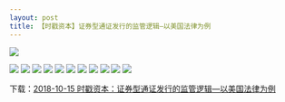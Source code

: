```yaml
---
layout: post
title: 【时戳资本】证券型通证发行的监管逻辑—以美国法律为例
---
```

![](https://raw.githubusercontent.com/shichuo/res2018/master/aa15/01.jpg)

<!-- more -->

![](https://raw.githubusercontent.com/shichuo/res2018/master/aa15/02.jpg)
![](https://raw.githubusercontent.com/shichuo/res2018/master/aa15/03.jpg)
![](https://raw.githubusercontent.com/shichuo/res2018/master/aa15/04.jpg)
![](https://raw.githubusercontent.com/shichuo/res2018/master/aa15/05.jpg)
![](https://raw.githubusercontent.com/shichuo/res2018/master/aa15/06.jpg)
![](https://raw.githubusercontent.com/shichuo/res2018/master/aa15/07.jpg)
![](https://raw.githubusercontent.com/shichuo/res2018/master/aa15/08.jpg)
![](https://raw.githubusercontent.com/shichuo/res2018/master/aa15/08.jpg)
![](https://raw.githubusercontent.com/shichuo/res2018/master/aa15/09.jpg)
![](https://raw.githubusercontent.com/shichuo/res2018/master/aa15/10.jpg)
![](https://raw.githubusercontent.com/shichuo/res2018/master/aa15/11.jpg)

下载：[2018-10-15 时戳资本：证券型通证发行的监管逻辑—以美国法律为例](https://github.com/shichuo/think-tank-2018/blob/master/aa15/%E8%AF%81%E5%88%B8%E5%9E%8B%E9%80%9A%E8%AF%81%E5%8F%91%E8%A1%8C%E7%9A%84%E7%9B%91%E7%AE%A1%E9%80%BB%E8%BE%91-%E4%BB%A5%E7%BE%8E%E5%9B%BD%E6%B3%95%E4%B8%BA%E4%BE%8B.pdf)